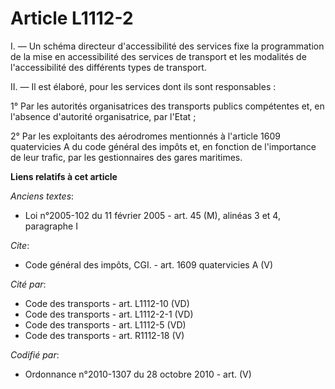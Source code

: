 # Article L1112-2

I. ― Un schéma directeur d'accessibilité des services fixe la programmation de la mise en accessibilité des services de
transport et les modalités de l'accessibilité des différents types de transport. 

II. ― Il est élaboré, pour les services dont ils sont responsables : 

1° Par les autorités organisatrices des transports publics compétentes et, en l'absence d'autorité organisatrice, par
l'Etat ; 

2° Par les exploitants des aérodromes mentionnés à l'article 1609 quatervicies A du code général des impôts et, en fonction
de l'importance de leur trafic, par les gestionnaires des gares maritimes.

**Liens relatifs à cet article**

_Anciens textes_:

  - Loi n°2005-102 du 11 février 2005 - art. 45 (M), alinéas 3 et 4, paragraphe I

_Cite_:

  - Code général des impôts, CGI. - art. 1609 quatervicies A (V)

_Cité par_:

  - Code des transports - art. L1112-10 (VD)
  - Code des transports - art. L1112-2-1 (VD)
  - Code des transports - art. L1112-5 (VD)
  - Code des transports - art. R1112-18 (V)

_Codifié par_:

  - Ordonnance n°2010-1307 du 28 octobre 2010 - art. (V)
